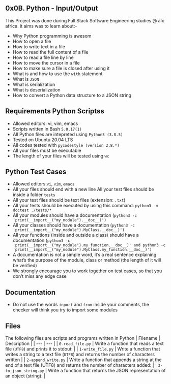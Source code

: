 0x0B. Python - Input/Output
 -----------------
This Project was done during Full Stack Software Engineering studies @ alx africa. it aims was to learn about:-
- Why Python programming is awesom
- How to open a file
- How to write text in a file
- How to read the full content of a file
- How to read a file line by line
- How to move the cursor in a file
- How to make sure a file is closed after using it
- What is and how to use the `with` statement
- What is `JSON`
- What is serialization
- What is deserialization
- How to convert a Python data structure to a JSON string

Requirements
Python Scriptss
 ------------------------
- Allowed editors: vi, vim, emacs
- Scripts written in Bash `5.0.17(1)`
- All Python files are intepreted using `Python3 (3.8.5)`
- Tested on Ubuntu 20.04 LTS
- All codes tested with `pycodestyle (version 2.8.*)`
- All your files must be executable
- The length of your files will be tested using `wc`

Python Test Cases
  --------------------------
- Allowed editors:`vi`, `vim`, `emacs`
- All your files should end with a new line
All your test files should be inside a folder `tests`
- All your test files should be text files (extension: `.txt`)
- All your tests should be executed by using this command: `python3 -m doctest ./tests/*`
- All your modules should have a documentation (`python3 -c 'print(__import__("my_module").__doc__)')`
- All your classes should have a documentation (`python3 -c 'print(__import__("my_module").MyClass.__doc__)')`
- All your functions (inside and outside a class) should have a documentation (`python3 -c 'print(__import__("my_module").my_function.__doc__)' and python3 -c 'print(__import__("my_module").MyClass.my_function.__doc__)')`
- A documentation is not a simple word, it’s a real sentence explaining what’s the purpose of the module, class or method (the length of it will be verified)
- We strongly encourage you to work together on test cases, so that you don’t miss any edge case

Documentation
  ---------------------
- Do not use the words `inport` and `from` inside your comments, the checker will think you try to import some modules

Files
 ---------------------------
 The following files are scripts and programs written in Python
| Filename | Description |
| --- | --- |
| `0-read_file.py` | Write a function that reads a text file (`UTF8`) and prints it to stdout: |
| `1-write_file.py` | Write a function that writes a string to a text file (`UTF8`) and returns the number of characters written |
| `2-append_write.py` | Write a function that appends a string at the end of a text file (UTF8) and returns the number of characters added: |
| `3-to_json_string.py` |  Write a function that returns the JSON representation of an object (string): | 
